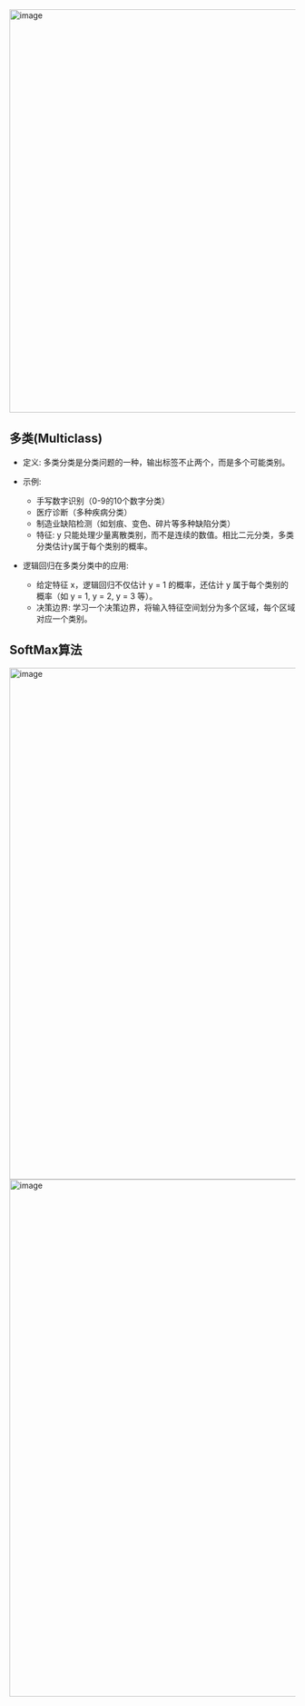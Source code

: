 <img width="711" alt="image" src="https://github.com/user-attachments/assets/00b9d7b0-ba63-4290-b7b4-dc39f8dce78b">

## **多类(Multiclass)**
  - 定义: 多类分类是分类问题的一种，输出标签不止两个，而是多个可能类别。
  - 示例:
    - 手写数字识别（0-9的10个数字分类）
    - 医疗诊断（多种疾病分类）
    - 制造业缺陷检测（如划痕、变色、碎片等多种缺陷分类）
    - 特征: y 只能处理少量离散类别，而不是连续的数值。相比二元分类，多类分类估计y属于每个类别的概率。

  - 逻辑回归在多类分类中的应用:
    - 给定特征 x，逻辑回归不仅估计 y = 1 的概率，还估计 y 属于每个类别的概率（如 y = 1, y = 2, y = 3 等）。
    - 决策边界: 学习一个决策边界，将输入特征空间划分为多个区域，每个区域对应一个类别。

## SoftMax算法

<img width="902" alt="image" src="https://github.com/user-attachments/assets/f464ef93-0aa3-4ce8-be0a-b21d100ad3ba">
<img width="912" alt="image" src="https://github.com/user-attachments/assets/4bf986c7-9976-48c5-8421-32d015563b31">

